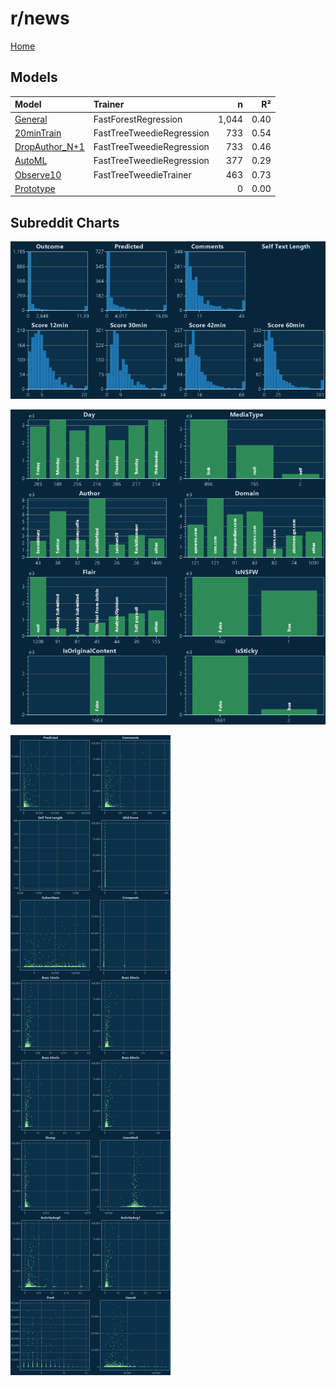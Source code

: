 # r/news

[Home](../index.md)

## Models

|Model|Trainer|n|R²|
|:---|:---|---:|---:|
|[General](models/guess_news_General.md)|FastForestRegression|1,044|0.40|
|[20minTrain](models/guess_news_20minTrain.md)|FastTreeTweedieRegression|733|0.54|
|[DropAuthor_N+1](models/guess_news_DropAuthor_N+1.md)|FastTreeTweedieRegression|733|0.46|
|[AutoML](models/guess_news_AutoML.md)|FastTreeTweedieRegression|377|0.29|
|[Observe10](models/guess_news_Observe10.md)|FastTreeTweedieTrainer|463|0.73|
|[Prototype](models/guess_news_Prototype.md)||0|0.00|

## Subreddit Charts

![r/news Distributions](../images/guess_news_Distributions.png "r/news Distributions")

![r/news Categorical](../images/guess_news_Catagorical.png "r/news Categorical")

![r/news Correlation](../images/guess_news_Correlations.png "r/news Correlation")

